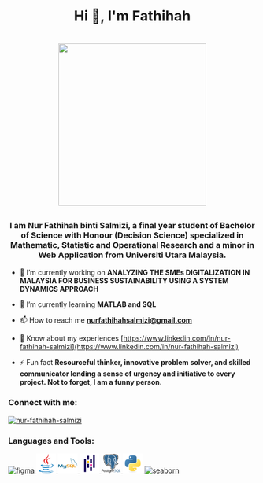 <h1 align="center">Hi 👋, I'm Fathihah</h1>
<h1 align="center"> <img src="https://github.com/STIA1113-A201/assignment-1-nurfathihah/blob/main/GAMBAR%20PASSPORT.jpg" width="300" height="330"  /> </h1>
<h3 align="center">I am Nur Fathihah binti Salmizi, a final year student of Bachelor of Science with Honour (Decision Science) specialized in Mathematic, Statistic and Operational Research and a minor in Web Application from Universiti Utara Malaysia.</h3>

- 🔭 I’m currently working on **ANALYZING THE SMEs DIGITALIZATION IN MALAYSIA FOR BUSINESS SUSTAINABILITY USING A SYSTEM DYNAMICS APPROACH**

- 🌱 I’m currently learning **MATLAB and SQL**

- 📫 How to reach me **nurfathihahsalmizi@gmail.com**

- 📄 Know about my experiences [https://www.linkedin.com/in/nur-fathihah-salmizi](https://www.linkedin.com/in/nur-fathihah-salmizi)

- ⚡ Fun fact **Resourceful thinker, innovative problem solver, and skilled communicator lending a sense of urgency and initiative to every project. Not to forget, I am a funny person.**

<h3 align="left">Connect with me:</h3>
<p align="left">
<a href="https://linkedin.com/in/nur-fathihah-salmizi" target="blank"><img align="center" src="https://raw.githubusercontent.com/rahuldkjain/github-profile-readme-generator/master/src/images/icons/Social/linked-in-alt.svg" alt="nur-fathihah-salmizi" height="30" width="40" /></a>
</p>

<h3 align="left">Languages and Tools:</h3>
<p align="left"> <a href="https://www.figma.com/" target="_blank" rel="noreferrer"> <img src="https://www.vectorlogo.zone/logos/figma/figma-icon.svg" alt="figma" width="40" height="40"/> </a> <a href="https://www.java.com" target="_blank" rel="noreferrer"> <img src="https://raw.githubusercontent.com/devicons/devicon/master/icons/java/java-original.svg" alt="java" width="40" height="40"/> </a> <a href="https://www.mysql.com/" target="_blank" rel="noreferrer"> <img src="https://raw.githubusercontent.com/devicons/devicon/master/icons/mysql/mysql-original-wordmark.svg" alt="mysql" width="40" height="40"/> </a> <a href="https://pandas.pydata.org/" target="_blank" rel="noreferrer"> <img src="https://raw.githubusercontent.com/devicons/devicon/2ae2a900d2f041da66e950e4d48052658d850630/icons/pandas/pandas-original.svg" alt="pandas" width="40" height="40"/> </a> <a href="https://www.postgresql.org" target="_blank" rel="noreferrer"> <img src="https://raw.githubusercontent.com/devicons/devicon/master/icons/postgresql/postgresql-original-wordmark.svg" alt="postgresql" width="40" height="40"/> </a> <a href="https://www.python.org" target="_blank" rel="noreferrer"> <img src="https://raw.githubusercontent.com/devicons/devicon/master/icons/python/python-original.svg" alt="python" width="40" height="40"/> </a> <a href="https://seaborn.pydata.org/" target="_blank" rel="noreferrer"> <img src="https://seaborn.pydata.org/_images/logo-mark-lightbg.svg" alt="seaborn" width="40" height="40"/> </a> </p>

